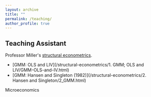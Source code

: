 ```yaml
---
layout: archive
title: ""
permalink: /teaching/
author_profile: true
---
```


## Teaching Assistant

Professor Miller's [structural econometrics](https://comlabgames.com/structuraleconometrics/).
- [GMM: OLS and LIV](/structural-econometrics/1. GMM; OLS and LIV/GMM-OLS-and-IV.html)
- [GMM: Hansen and Singleton (1982)](/structural-econometrics/2. Hansen and Singleton/2_GMM.html)

Microeconomics

